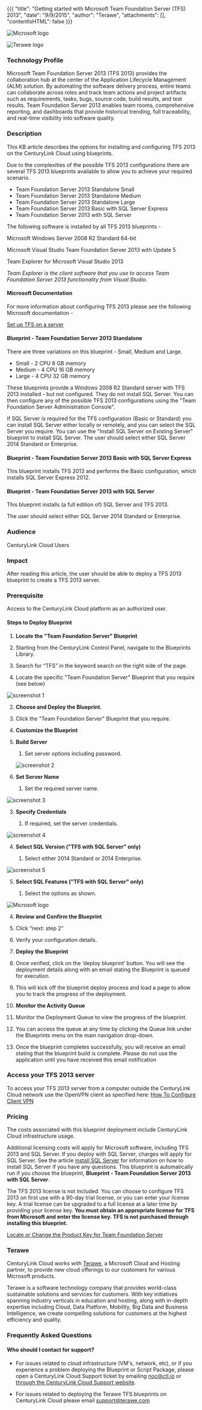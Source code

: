 
{{{
  "title": "Getting started with Microsoft Team Foundation Server (TFS) 2013",
  "date": "9/9/2015",
  "author": "Terawe",
  "attachments": [],
  "contentIsHTML": false
}}}

![Microsoft logo](../../images/MSFT_TFS/microsoft.png)

![Terawe logo](../../images/MSFT_TFS/terawe.png)



### Technology Profile

Microsoft Team Foundation Server 2013 (TFS 2013) provides the collaboration hub at the center of the Application Lifecycle Management (ALM) solution. By automating the software delivery process, entire teams can collaborate across roles and track team actions and project artifacts such as requirements, tasks, bugs, source code, build results, and test results. Team Foundation Server 2013 enables team rooms, comprehensive reporting, and dashboards that provide historical trending, full traceability, and real-time visibility into software quality. 


### Description

This KB article describes the options for installing and configuring TFS 2013 on the CenturyLink Cloud using blueprints.

Due to the complexities of the possible TFS 2013 configurations there are several TFS 2013 blueprints available to allow you to achieve your required scenario.

- Team Foundation Server 2013 Standalone Small
- Team Foundation Server 2013 Standalone Medium
- Team Foundation Server 2013 Standalone Large
- Team Foundation Server 2013 Basic with SQL Server Express
- Team Foundation Server 2013 with SQL Server

The following software is installed by all TFS 2013 blueprints -

Microsoft Windows Server 2008 R2 Standard 64-bit

Microsoft Visual Studio Team Foundation Server 2013 with Update 5

Team Explorer for Microsoft Visual Studio 2013

*Team Explorer is the client software that you use to access Team Foundation Server 2013 functionality from Visual Studio.*

#### Microsoft Documentation ###

For more information about configuring TFS 2013 please see the following Microsoft documentation -

[Set up TFS on a server](https://msdn.microsoft.com/en-us/library/hh561426(v=vs.120).aspx)


#### Blueprint - Team Foundation Server 2013 Standalone

There are three variations on this blueprint - Small, Medium and Large. 

- Small - 2 CPU 8 GB memory
- Medium - 4 CPU 16 GB memory
- Large - 4 CPU 32 GB memory

These blueprints provide a Windows 2008 R2 Standard server with TFS 2013 installed - but not configured. They do not install SQL Server. You can then configure any of the possible TFS 2013 configurations using the "Team Foundation Server Administration Console". 

If SQL Server is required for the TFS configuration (Basic or Standard) you can install SQL Server either locally or remotely, and you can select the SQL Server you require. You can use the "Install SQL Server on Existing Server" blueprint to install SQL Server. The user should select either SQL Server 2014 Standard or Enterprise.

#### Blueprint - Team Foundation Server 2013 Basic with SQL Server Express

This blueprint installs TFS 2013 and performs the Basic configuration, which installs SQL Server Express 2012.

#### Blueprint - Team Foundation Server 2013 with SQL Server

This blueprint installs (a full edition of) SQL Server and TFS 2013.

The user should select either SQL Server 2014 Standard or Enterprise.


### Audience

CenturyLink Cloud Users

### Impact

After reading this article, the user should be able to deploy a TFS 2013 blueprint to create a TFS 2013 server.

### Prerequisite

Access to the CenturyLink Cloud platform as an authorized user.

#### Steps to Deploy Blueprint


1. **Locate the "Team Foundation Server" Blueprint**

  1. Starting from the CenturyLink Control Panel, navigate to the Blueprints Library.
  2. Search for “TFS” in the keyword search on the right side of the page.
  3. Locate the specific "Team Foundation Server" Blueprint that you require (see below)

![screenshot 1](../../images/MSFT_TFS/TFSBP.png)

2. **Choose and Deploy the Blueprint.**

  1. Click the "Team Foundation Server" Blueprint that you require.

3. **Customize the Blueprint**

  1. **Build Server**

        1. Set server options including password.

		![screenshot 2](../../images/MSFT_TFS/TFS1B.png)

  2. **Set Server Name**
  
        1. Set the required server name.
		
![screenshot 3](../../images/MSFT_TFS/TFS2B.png)

  3. **Specify Credentials**
  
        1. If required, set the server credentials.

![screenshot 4](../../images/MSFT_TFS/TFS3B.png)


  4. **Select SQL Version ("TFS with SQL Server" only)**
  
        1. Select either 2014 Standard or 2014 Enterprise.

![screenshot 5](../../images/MSFT_TFS/TFS4B.png)

  5. **Select SQL Features ("TFS with SQL Server" only)**
  
        1. Select the options as shown.

![Microsoft logo](../../images/MSFT_TFS/TFS5B.png)

4. **Review and Confirm the Blueprint**
  1. Click “next: step 2”
  2. Verify your configuration details.

5. **Deploy the Blueprint**
  1. Once verified, click on the ‘deploy blueprint’ button. You will see the deployment details along with an email stating the Blueprint is queued for execution.
  2. This will kick off the blueprint deploy process and load a page to allow you to track the progress of the deployment.

6. **Monitor the Activity Queue**
  1. Monitor the Deployment Queue to view the progress of the blueprint.
  2. You can access the queue at any time by clicking the Queue link under the Blueprints menu on the main navigation drop-down.
  3. Once the blueprint completes successfully, you will receive an email stating that the blueprint build is complete. Please do not use the application until you have received this email notification


### Access your TFS 2013 server

To access your TFS 2013 server from a computer outside the CenturyLink Cloud network use the OpenVPN client as specified here: [How To Configure Client VPN](https://www.ctl.io/knowledge-base/network/how-to-configure-client-vpn/)

### Pricing

The costs associated with this blueprint deployment include CenturyLink Cloud infrastructure usage.  

Additional licensing costs will apply for Microsoft software, including TFS 2013 and SQL Server. If you deploy with SQL Server, charges will apply for SQL Server. See the article [install SQL Server](../../Blueprints/deploy-microsoft-sql-server-using-blueprint.md) for information on how to install SQL Server if you have any questions.  This blueprint is automatically run if you choose the blueprint, **Blueprint - Team Foundation Server 2013 with SQL Server**.  

The TFS 2013 license is not included. You can choose to configure TFS 2013 on first use with a 90-day trial license, or you can enter your license key. A trial license can be upgraded to a full license at a later time by providing your license key. **You must obtain an appropriate license for TFS from Microsoft and enter the license key.  TFS is not purchased through installing this blueprint.**

[Locate or Change the Product Key for Team Foundation Server](https://msdn.microsoft.com/en-us/library/Cc668758.aspx)

### Terawe

CenturyLink Cloud works with [Terawe](http://terawe.com), a Microsoft Cloud and Hosting partner, to provide new  cloud offerings to our customers for various Microsoft products.

Terawe is a software technology company that provides world-class sustainable solutions and services for customers. With key initiatives spanning industry verticals in education and hosting, along with in-depth expertise including Cloud, Data Platform, Mobility, Big Data and Business Intelligence, we create compelling solutions for customers at the highest efficiency and quality. 

### Frequently Asked Questions

#### Who should I contact for support?

* For issues related to cloud infrastructure (VM's, network, etc), or if you experience a problem deploying the Blueprint or Script Package, please open a CenturyLink Cloud Support ticket by emailing [noc@ctl.io](mailto:noc@ctl.io) or [through the CenturyLink Cloud Support website](https://t3n.zendesk.com/tickets/new).

* For issues related to deploying the Terawe TFS blueprints on CenturyLink Cloud please email
[support@terawe.com](mailto:support@terawe.com) 




